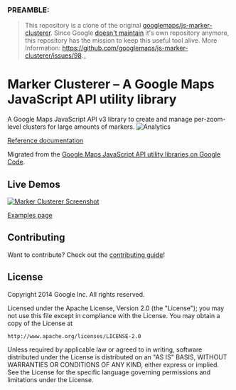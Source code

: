 ### PREAMBLE:

> This repository is a clone of the original [googlemaps/js-marker-clusterer](https://github.com/googlemaps/js-marker-clusterer). Since Google [doesn't maintain](https://github.com/googlemaps/js-marker-clusterer/commit/dc326b9b9234ce964861eb35b416a6be1ca7d7cf) it's own repository anymore, this repository has the mission to keep this useful tool alive. More Information: https://github.com/googlemaps/js-marker-clusterer/issues/98._

# Marker Clusterer – A Google Maps JavaScript API utility library

A Google Maps JavaScript API v3 library to create and manage per-zoom-level clusters for large amounts of markers.
![Analytics](https://ga-beacon.appspot.com/UA-12846745-20/js-marker-clusterer/readme?pixel)

[Reference documentation](https://googlemaps.github.io/js-marker-clusterer/docs/reference.html)

Migrated from the [Google Maps JavaScript API utility libraries on Google Code](https://code.google.com/p/google-maps-utility-library-v3/).

## Live Demos

[![Marker Clusterer Screenshot](https://googlemaps.github.io/js-marker-clusterer/screenshot.png)](https://googlemaps.github.io/js-marker-clusterer/docs/examples.html)

[Examples page](https://googlemaps.github.io/js-marker-clusterer/docs/examples.html)

## Contributing

Want to contribute? Check out the [contributing guide](CONTRIBUTING.md)!

## License

Copyright 2014 Google Inc. All rights reserved.

Licensed under the Apache License, Version 2.0 (the "License");
you may not use this file except in compliance with the License.
You may obtain a copy of the License at

    http://www.apache.org/licenses/LICENSE-2.0

Unless required by applicable law or agreed to in writing, software
distributed under the License is distributed on an "AS IS" BASIS,
WITHOUT WARRANTIES OR CONDITIONS OF ANY KIND, either express or implied.
See the License for the specific language governing permissions and
limitations under the License.
